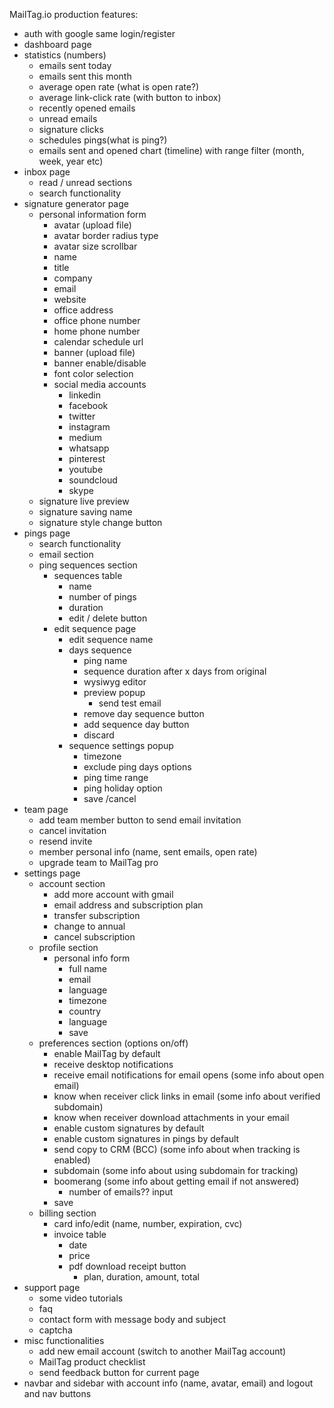 MailTag.io production features:

- auth with google same login/register
- dashboard page
- statistics (numbers)
  - emails sent today
  - emails sent this month
  - average open rate (what is open rate?)
  - average link-click rate (with button to inbox)
  - recently opened emails
  - unread emails
  - signature clicks
  - schedules pings(what is ping?)
  - emails sent and opened chart (timeline) with range filter (month, week, year etc)
- inbox page
  - read / unread sections
  - search functionality
- signature generator page
  - personal information form
    - avatar (upload file)
    - avatar border radius type
    - avatar size scrollbar
    - name
    - title
    - company
    - email
    - website
    - office address
    - office phone number
    - home phone number
    - calendar schedule url
    - banner (upload file)
    - banner enable/disable
    - font color selection
    - social media accounts
      - linkedin
      - facebook
      - twitter
      - instagram
      - medium
      - whatsapp
      - pinterest
      - youtube
      - soundcloud
      - skype
  - signature live preview
  - signature saving name
  - signature style change button
- pings page
  - search functionality
  - email section
  - ping sequences section
    - sequences table
      - name
      - number of pings
      - duration
      - edit / delete button
    - edit sequence page
      - edit sequence name
      - days sequence
        - ping name
        - sequence duration after x days from original
        - wysiwyg editor
        - preview popup
          - send test email
        - remove day sequence button
        - add sequence day button
        - discard
      - sequence settings popup
        - timezone
        - exclude ping days options
        - ping time range
        - ping holiday option
        - save /cancel
- team page
  - add team member button to send email invitation
  - cancel invitation
  - resend invite
  - member personal info (name, sent emails, open rate)
  - upgrade team to MailTag pro
- settings page
  - account section
    - add more account with gmail
    - email address and subscription plan
    - transfer subscription
    - change to annual
    - cancel subscription
  - profile section
    - personal info form
      - full name
      - email
      - language
      - timezone
      - country
      - language
      - save
  - preferences section (options on/off)
    - enable MailTag by default
    - receive desktop notifications
    - receive email notifications for email opens (some info about open email)
    - know when receiver click links in email (some info about verified subdomain)
    - know when receiver download attachments in your email
    - enable custom signatures by default
    - enable custom signatures in pings by default
    - send copy to CRM (BCC) (some info about when tracking is enabled)
    - subdomain (some info about using subdomain for tracking)
    - boomerang (some info about getting email if not answered)
      - number of emails?? input
    - save
  - billing section
    - card info/edit (name, number, expiration, cvc)
    - invoice table
      - date
      - price
      - pdf download receipt button
        - plan, duration, amount, total
- support page
  - some video tutorials
  - faq
  - contact form with message body and subject
  - captcha
- misc functionalities
  - add new email account (switch to another MailTag account)
  - MailTag product checklist
  - send feedback button for current page
- navbar and sidebar with account info (name, avatar, email) and logout and nav buttons
